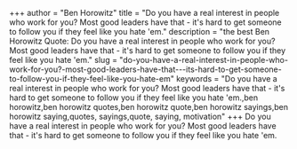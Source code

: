 +++
author = "Ben Horowitz"
title = "Do you have a real interest in people who work for you? Most good leaders have that - it's hard to get someone to follow you if they feel like you hate 'em."
description = "the best Ben Horowitz Quote: Do you have a real interest in people who work for you? Most good leaders have that - it's hard to get someone to follow you if they feel like you hate 'em."
slug = "do-you-have-a-real-interest-in-people-who-work-for-you?-most-good-leaders-have-that---its-hard-to-get-someone-to-follow-you-if-they-feel-like-you-hate-em"
keywords = "Do you have a real interest in people who work for you? Most good leaders have that - it's hard to get someone to follow you if they feel like you hate 'em.,ben horowitz,ben horowitz quotes,ben horowitz quote,ben horowitz sayings,ben horowitz saying,quotes, sayings,quote, saying, motivation"
+++
Do you have a real interest in people who work for you? Most good leaders have that - it's hard to get someone to follow you if they feel like you hate 'em.
